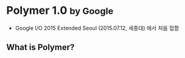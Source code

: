 # Polymer 1.0 <small>by Google</small>
* Google I/O 2015 Extended Seoul (2015.07.12, 세종대) 에서 처음 접함

## What is Polymer?
